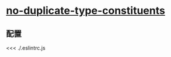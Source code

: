 # [no-duplicate-type-constituents](https://typescript-eslint.io/rules/no-duplicate-type-constituents)

## 配置

<<< ./.eslintrc.js
